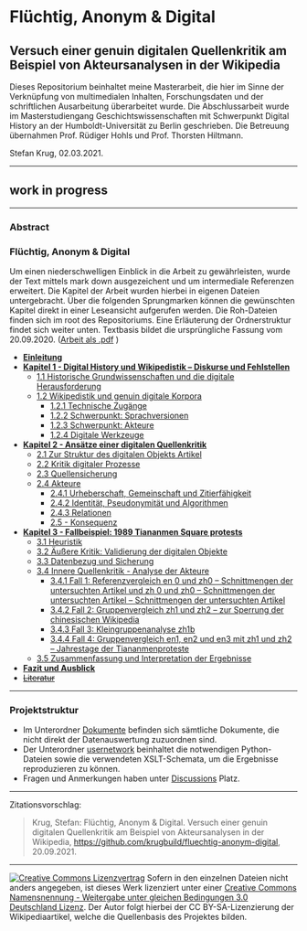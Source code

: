 # Flüchtig, Anonym & Digital

## Versuch einer genuin digitalen Quellenkritik am Beispiel von Akteursanalysen in der Wikipedia

<!-- [![DOI](https://zenodo.org/badge/233598495.svg)](https://zenodo.org/badge/latestdoi/233598495) -->

Dieses Repositorium beinhaltet meine Masterarbeit, die hier im Sinne der Verknüpfung von multimedialen Inhalten, Forschungsdaten und der schriftlichen Ausarbeitung überarbeitet wurde. Die Abschlussarbeit wurde im Masterstudiengang Geschichtswissenschaften mit Schwerpunkt Digital History an der Humboldt-Universität zu Berlin geschrieben. Die Betreuung übernahmen Prof. Rüdiger Hohls und Prof. Thorsten Hiltmann.

Stefan Krug, 02.03.2021.

---

## work in progress

---

### Abstract

### Flüchtig, Anonym & Digital

Um einen niederschwelligen Einblick in die Arbeit zu gewährleisten, wurde der Text mittels mark down ausgezeichent und um intermediale Referenzen erweitert. Die Kapitel der Arbeit wurden hierbei in eigenen Dateien untergebracht. Über die folgenden Sprungmarken können die gewünschten Kapitel direkt in einer Leseansicht aufgerufen werden. Die Roh-Dateien finden sich im root des Repositoriums. Eine Erläuterung der Ordnerstruktur findet sich weiter unten. Textbasis bildet die ursprüngliche Fassung vom 20.09.2020. ([Arbeit als .pdf](.//Dokumente/Krug_2020_FluechtigAnonymDigital.pdf) )

- [**Einleitung**](https://krugbuild.github.io/fluechtig-anonym-digital/Kapitel_0.html)
- [**Kapitel 1 - Digital History und Wikipedistik – Diskurse und Fehlstellen**](https://krugbuild.github.io/fluechtig-anonym-digital/Kapitel_1.html)
  - [1.1 Historische Grundwissenschaften und die digitale Herausforderung](https://krugbuild.github.io/fluechtig-anonym-digital/Kapitel_1.html#11-historische-grundwissenschaften-und-die-digitale-herausforderung)
  - [1.2 Wikipedistik und genuin digitale Korpora](https://krugbuild.github.io/fluechtig-anonym-digital/Kapitel_1.html#12-wikipedistik-und-genuin-digitale-korpora)
    - [1.2.1 Technische Zugänge](https://krugbuild.github.io/fluechtig-anonym-digital/Kapitel_1.html#121-technische-zug%C3%A4nge)
    - [1.2.2 Schwerpunkt: Sprachversionen](https://krugbuild.github.io/fluechtig-anonym-digital/Kapitel_1.html#122-schwerpunkt-sprachversionen)
    - [1.2.3 Schwerpunkt: Akteure](https://krugbuild.github.io/fluechtig-anonym-digital/Kapitel_1.html#123-schwerpunkt-akteure)
    - [1.2.4 Digitale Werkzeuge](https://krugbuild.github.io/fluechtig-anonym-digital/Kapitel_1.html#124-digitale-werkzeuge)
- [**Kapitel 2 - Ansätze einer digitalen Quellenkritik**](https://krugbuild.github.io/fluechtig-anonym-digital/Kapitel_2.html)
  - [2.1 Zur Struktur des digitalen Objekts Artikel](https://krugbuild.github.io/fluechtig-anonym-digital/Kapitel_2.html#21-zur-struktur-des-digitalen-objekts-artikel)
  - [2.2 Kritik digitaler Prozesse](https://krugbuild.github.io/fluechtig-anonym-digital/Kapitel_2.html#22-kritik-digitaler-prozesse)
  - [2.3 Quellensicherung](https://krugbuild.github.io/fluechtig-anonym-digital/Kapitel_2.html#23-quellensicherung)
  - [2.4 Akteure](https://krugbuild.github.io/fluechtig-anonym-digital/Kapitel_2.html#24-akteure)
    - [2.4.1 Urheberschaft, Gemeinschaft und Zitierfähigkeit](https://krugbuild.github.io/fluechtig-anonym-digital/Kapitel_2.html#241-urheberschaft-gemeinschaft-und-zitierf%C3%A4higkeit)
    - [2.4.2 Identität, Pseudonymität und Algorithmen](https://krugbuild.github.io/fluechtig-anonym-digital/Kapitel_2.html#242-identit%C3%A4t-pseudonymit%C3%A4t-und-algorithmen)
    - [2.4.3 Relationen](https://krugbuild.github.io/fluechtig-anonym-digital/Kapitel_2.html#243-relationen)
    - [2.5 - Konsequenz](https://krugbuild.github.io/fluechtig-anonym-digital/Kapitel_2.html#25-konsequenz)
- [**Kapitel 3 - Fallbeispiel: 1989 Tiananmen Square protests**](https://krugbuild.github.io/fluechtig-anonym-digital/Kapitel_3.html)
  - [3.1 Heuristik](https://krugbuild.github.io/fluechtig-anonym-digital/Kapitel_3.html#31-heuristik)
  - [3.2 Äußere Kritik: Validierung der digitalen Objekte](https://krugbuild.github.io/fluechtig-anonym-digital/Kapitel_3.html#32-%C3%A4u%C3%9Fere-kritik-validierung-der-digitalen-objekte)
  - [3.3 Datenbezug und Sicherung](https://krugbuild.github.io/fluechtig-anonym-digital/Kapitel_3.html#33-datenbezug-und-sicherung)
  - [3.4 Innere Quellenkritik - Analyse der Akteure](https://krugbuild.github.io/fluechtig-anonym-digital/Kapitel_3.html#34-innere-quellenkritik---analyse-der-akteure)
    - [3.4.1 Fall 1: Referenzvergleich en 0 und zh0 – Schnittmengen der untersuchten Artikel und zh 0 und zh0 – Schnittmengen der untersuchten Artikel – Schnittmengen der untersuchten Artikel](https://krugbuild.github.io/fluechtig-anonym-digital/Kapitel_3.html#341-fall-1-referenzvergleich-en-und-zh--schnittmengen-der-untersuchten-artikel)
    - [3.4.2 Fall 2: Gruppenvergleich zh1 und zh2 – zur Sperrung der chinesischen Wikipedia](https://krugbuild.github.io/fluechtig-anonym-digital/Kapitel_3.html#342-fall-2-gruppenvergleich-zh-und-zh--zur-sperrung-der-chinesischen-wikipedia)
    - [3.4.3 Fall 3: Kleingruppenanalyse zh1b](https://krugbuild.github.io/fluechtig-anonym-digital/Kapitel_3.html#343-fall-3-kleingruppenanalyse-zhb)
    - [3.4.4 Fall 4: Gruppenvergleich en1, en2 und en3 mit zh1 und zh2 – Jahrestage der Tiananmenproteste](https://krugbuild.github.io/fluechtig-anonym-digital/Kapitel_3.html#344-fall-4-gruppenvergleich-en-en-und-en-mit-zh-und-zh--jahrestage-der-tiananmenproteste)
  - [3.5 Zusammenfassung und Interpretation der Ergebnisse](https://krugbuild.github.io/fluechtig-anonym-digital/Kapitel_3.html#35-zusammenfassung-und-interpretation-der-ergebnisse)
- [**Fazit und Ausblick**](https://krugbuild.github.io/fluechtig-anonym-digital/Kapitel_4.html)
- ~~[Literatur]()~~

---

### Projektstruktur

- Im Unterordner [Dokumente](./Dokumente/ReadMe.md) befinden sich sämtliche Dokumente, die nicht direkt der Datenauswertung zuzuordnen sind.
- Der Unterordner [usernetwork](./usernetwork/ReadMe.md) beinhaltet die notwendigen Python-Dateien sowie die verwendeten XSLT-Schemata, um die Ergebnisse reproduzieren zu können.
- Fragen und Anmerkungen haben unter [Discussions](./discussions) Platz. 

---

Zitationsvorschlag:

> Krug, Stefan: Flüchtig, Anonym & Digital. Versuch einer genuin digitalen Quellenkritik am Beispiel von Akteursanalysen in der Wikipedia, https://github.com/krugbuild/fluechtig-anonym-digital, 20.09.2021.

<!-- , [doi:10.5281/zenodo.3711513](https://doi.org/10.5281/zenodo.3711513).-->

---

[![Creative Commons Lizenzvertrag](https://i.creativecommons.org/l/by-sa/3.0/de/88x31.png)](http://creativecommons.org/licenses/by-sa/3.0/de/) Sofern in den einzelnen Dateien nicht anders angegeben, ist dieses Werk lizenziert unter einer [Creative Commons Namensnennung - Weitergabe unter gleichen Bedingungen 3.0 Deutschland Lizenz](http://creativecommons.org/licenses/by-sa/3.0/de/). Der Autor folgt hierbei der CC BY-SA-Lizenzierung der Wikipediaartikel, welche die Quellenbasis des Projektes bilden.

